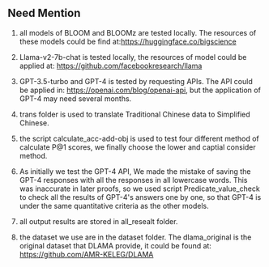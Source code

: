 ## Need Mention
1. all models of BLOOM and BLOOMz are tested locally. The resources of these models could be find at:https://huggingface.co/bigscience

2. Llama-v2-7b-chat is tested locally, the resources of model could be applied at: https://github.com/facebookresearch/llama

3. GPT-3.5-turbo and GPT-4 is tested by requesting APIs. The API could be applied in: https://openai.com/blog/openai-api, but the application of GPT-4 may need several months.

4. trans folder is used to translate Traditional Chinese data to Simplified Chinese.

5. the script calculate_acc-add-obj is used to test four different method of calculate P@1 scores, we finally choose the lower and captial consider method.

6. As initially we test the GPT-4 API, We made the mistake of saving the GPT-4 responses with all the responses in all lowercase words. This was inaccurate in later proofs, so we used script Predicate_value_check to check all the results of GPT-4's answers one by one, so that GPT-4 is under the same quantitative criteria as the other models.

7. all output results are stored in all_resealt folder.

8. the dataset we use are in the dataset folder. The dlama_original is the original dataset that DLAMA provide, it could be found at:  https://github.com/AMR-KELEG/DLAMA
